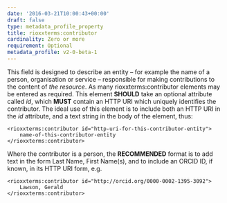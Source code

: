 ```yaml
---
date: '2016-03-21T10:00:43+00:00'
draft: false
type: metadata_profile_property
title: rioxxterms:contributor
cardinality: Zero or more
requirement: Optional
metadata_profile: v2-0-beta-1
---
```

This field is designed to describe an entity – for example the name of a person, organisation or service – responsible for making contributions to the content of *the resource*. As many rioxxterms:contributor elements may be entered as required. This element **SHOULD** take an optional attribute called *id*, which **MUST** contain an HTTP URI which uniquely identifies the contributor. The ideal use of this element is to include both an HTTP URI in the *id* attribute, and a text string in the body of the element, thus:

    <rioxxterms:contributor id="http-uri-for-this-contributor-entity">
        name-of-this-contributor-entity
    </rioxxterms:contributor>

Where the contributor is a person, the **RECOMMENDED** format is to add text in the form Last Name, First Name(s), and to include an ORCID ID, if known, in its HTTP URI form, e.g.

    <rioxxterms:contributor id="http://orcid.org/0000-0002-1395-3092">
        Lawson, Gerald
    </rioxxterms:contributor>

